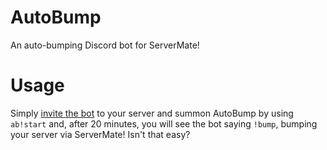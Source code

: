 # AutoBump
An auto-bumping Discord bot for ServerMate!
# Usage
Simply [invite the bot](https://discordapp.com/api/oauth2/authorize?client_id=544620740691886091&permissions=2048&scope=bot) to your server and summon AutoBump by using `ab!start` and, after 20 minutes, you will see the bot saying `!bump`, bumping your server via ServerMate! Isn't that easy?
